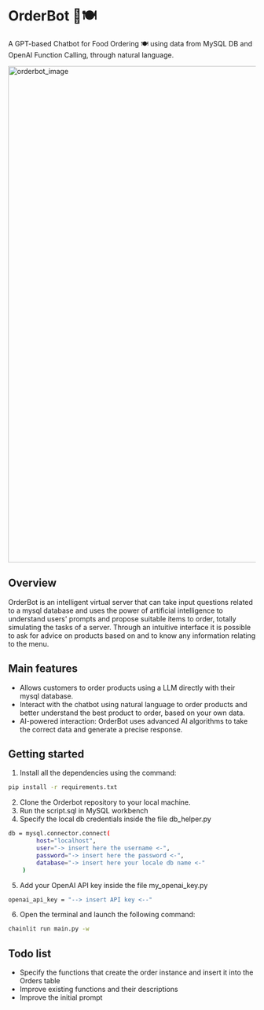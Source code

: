 
# OrderBot 🍕🍽️
A GPT-based Chatbot for Food Ordering 🍽️ using data from MySQL DB and OpenAI Function Calling, through natural language.

<img width="1010" alt="orderbot_image" src="https://github.com/nicoladisabato/OrderBot/assets/45854469/09441058-892e-4535-9112-8f9c8905cd3e">


## Overview
OrderBot is an intelligent virtual server that can take input questions related to a mysql database and uses the power of artificial intelligence to understand users' prompts and propose suitable items to order, totally simulating the tasks of a server. 
Through an intuitive interface it is possible to ask for advice on products based on and to know any information relating to the menu.


## Main features
- Allows customers to order products using a LLM directly with their mysql database.
- Interact with the chatbot using natural language to order products and better understand the best product to order, based on your own data.
- AI-powered interaction: OrderBot uses advanced AI algorithms to take the correct data and generate a precise response.


## Getting started
1. Install all the dependencies using the command:
```bash
pip install -r requirements.txt
```

2. Clone the Orderbot repository to your local machine.
3. Run the script.sql in MySQL workbench
4. Specify the local db credentials inside the file db_helper.py
```bash
db = mysql.connector.connect(
        host="localhost",
        user="-> insert here the username <-",
        password="-> insert here the password <-",
        database="-> insert here your locale db name <-"
    )
``` 
5. Add your OpenAI API key inside the file my_openai_key.py
```bash
openai_api_key = "--> insert API key <--"
```    
6. Open the terminal and launch the following command:
```bash
chainlit run main.py -w
```

## Todo list
- Specify the functions that create the order instance and insert it into the Orders table
- Improve existing functions and their descriptions
- Improve the initial prompt
